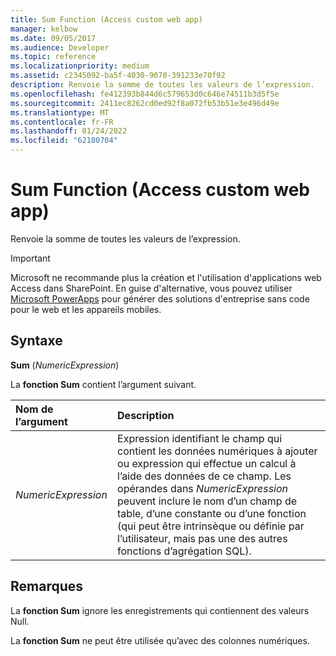 ```yaml
---
title: Sum Function (Access custom web app)
manager: kelbow
ms.date: 09/05/2017
ms.audience: Developer
ms.topic: reference
ms.localizationpriority: medium
ms.assetid: c2345092-ba5f-4030-9070-391233e70f92
description: Renvoie la somme de toutes les valeurs de l’expression.
ms.openlocfilehash: fe412393b844d6c579653d0c646e74511b3d5f5e
ms.sourcegitcommit: 2411ec8262cd0ed92f8a072fb53b51e3e496d49e
ms.translationtype: MT
ms.contentlocale: fr-FR
ms.lasthandoff: 01/24/2022
ms.locfileid: "62180704"
---
```

# <a name="sum-function-access-custom-web-app"></a>Sum Function (Access custom web app)

Renvoie la somme de toutes les valeurs de l’expression.
  
> [!IMPORTANT]
> Microsoft ne recommande plus la création et l'utilisation d'applications web Access dans SharePoint. En guise d'alternative, vous pouvez utiliser [Microsoft PowerApps](https://powerapps.microsoft.com/) pour générer des solutions d'entreprise sans code pour le web et les appareils mobiles.
## <a name="syntax"></a>Syntaxe

 **Sum** (*NumericExpression*)
  
La **fonction Sum** contient l’argument suivant.
  
|**Nom de l’argument**|**Description**|
|:-----|:-----|
| *NumericExpression*  <br/> |Expression identifiant le champ qui contient les données numériques à ajouter ou expression qui effectue un calcul à l’aide des données de ce champ. Les opérandes dans *NumericExpression* peuvent inclure le nom d’un champ de table, d’une constante ou d’une fonction (qui peut être intrinsèque ou définie par l’utilisateur, mais pas une des autres fonctions d’agrégation SQL).  <br/> |

## <a name="remarks"></a>Remarques

La **fonction Sum** ignore les enregistrements qui contiennent des valeurs Null.
  
La **fonction Sum** ne peut être utilisée qu’avec des colonnes numériques.
  